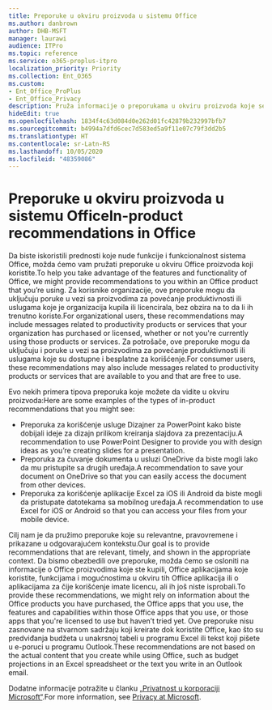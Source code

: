 ```yaml
---
title: Preporuke u okviru proizvoda u sistemu Office
ms.author: danbrown
author: DHB-MSFT
manager: laurawi
audience: ITPro
ms.topic: reference
ms.service: o365-proplus-itpro
localization_priority: Priority
ms.collection: Ent_O365
ms.custom:
- Ent_Office_ProPlus
- Ent_Office_Privacy
description: Pruža informacije o preporukama u okviru proizvoda koje se mogu pojavljivati prilikom korišćenja sistema Office.
hideEdit: true
ms.openlocfilehash: 1834f4c63d084d0e262d01fc42879b232997bfb7
ms.sourcegitcommit: b4994a7dfd6cec7d583ed5a9f11e07c79f3dd2b5
ms.translationtype: HT
ms.contentlocale: sr-Latn-RS
ms.lasthandoff: 10/05/2020
ms.locfileid: "48359086"
---
```

# <a name="in-product-recommendations-in-office"></a><span data-ttu-id="c67f0-103">Preporuke u okviru proizvoda u sistemu Office</span><span class="sxs-lookup"><span data-stu-id="c67f0-103">In-product recommendations in Office</span></span>

<span data-ttu-id="c67f0-104">Da biste iskoristili prednosti koje nude funkcije i funkcionalnost sistema Office, možda ćemo vam pružati preporuke u okviru Office proizvoda koji koristite.</span><span class="sxs-lookup"><span data-stu-id="c67f0-104">To help you take advantage of the features and functionality of Office, we might provide recommendations to you within an Office product that you’re using.</span></span> <span data-ttu-id="c67f0-105">Za korisnike organizacije, ove preporuke mogu da uključuju poruke u vezi sa proizvodima za povećanje produktivnosti ili uslugama koje je organizacija kupila ili licencirala, bez obzira na to da li ih trenutno koriste.</span><span class="sxs-lookup"><span data-stu-id="c67f0-105">For organizational users, these recommendations may include messages related to productivity products or services that your organization has purchased or licensed, whether or not you're currently using those products or services.</span></span> <span data-ttu-id="c67f0-106">Za potrošače, ove preporuke mogu da uključuju i poruke u vezi sa proizvodima za povećanje produktivnosti ili uslugama koje su dostupne i besplatne za korišćenje.</span><span class="sxs-lookup"><span data-stu-id="c67f0-106">For consumer users, these recommendations may also include messages related to productivity products or services that are available to you and that are free to use.</span></span>

<span data-ttu-id="c67f0-107">Evo nekih primera tipova preporuka koje možete da vidite u okviru proizvoda:</span><span class="sxs-lookup"><span data-stu-id="c67f0-107">Here are some examples of the types of in-product recommendations that you might see:</span></span>

- <span data-ttu-id="c67f0-108">Preporuka za korišćenje usluge Dizajner za PowerPoint kako biste dobijali ideje za dizajn prilikom kreiranja slajdova za prezentaciju.</span><span class="sxs-lookup"><span data-stu-id="c67f0-108">A recommendation to use PowerPoint Designer to provide you with design ideas as you’re creating slides for a presentation.</span></span>
- <span data-ttu-id="c67f0-109">Preporuka za čuvanje dokumenta u usluzi OneDrive da biste mogli lako da mu pristupite sa drugih uređaja.</span><span class="sxs-lookup"><span data-stu-id="c67f0-109">A recommendation to save your document on OneDrive so that you can easily access the document from other devices.</span></span>
- <span data-ttu-id="c67f0-110">Preporuka za korišćenje aplikacije Excel za iOS ili Android da biste mogli da pristupate datotekama sa mobilnog uređaja.</span><span class="sxs-lookup"><span data-stu-id="c67f0-110">A recommendation to use Excel for iOS or Android so that you can access your files from your mobile device.</span></span>

<span data-ttu-id="c67f0-111">Cilj nam je da pružimo preporuke koje su relevantne, pravovremene i prikazane u odgovarajućem kontekstu.</span><span class="sxs-lookup"><span data-stu-id="c67f0-111">Our goal is to provide recommendations that are relevant, timely, and shown in the appropriate context.</span></span> <span data-ttu-id="c67f0-112">Da bismo obezbedili ove preporuke, možda ćemo se osloniti na informacije o Office proizvodima koje ste kupili, Office aplikacijama koje koristite, funkcijama i mogućnostima u okviru tih Office aplikacija ili o aplikacijama za čije korišćenje imate licencu, ali ih još niste isprobali.</span><span class="sxs-lookup"><span data-stu-id="c67f0-112">To provide these recommendations, we might rely on information about the Office products you have purchased, the Office apps that you use, the features and capabilities within those Office apps that you use, or those apps that you're licensed to use but haven’t tried yet.</span></span> <span data-ttu-id="c67f0-113">Ove preporuke nisu zasnovane na stvarnom sadržaju koji kreirate dok koristite Office, kao što su predviđanja budžeta u unakrsnoj tabeli u programu Excel ili tekst koji pišete u e-poruci u programu Outlook.</span><span class="sxs-lookup"><span data-stu-id="c67f0-113">These recommendations are not based on the actual content that you create while using Office, such as budget projections in an Excel spreadsheet or the text you write in an Outlook email.</span></span>

<span data-ttu-id="c67f0-114">Dodatne informacije potražite u članku [„Privatnost u korporaciji Microsoft“](https://privacy.microsoft.com/).</span><span class="sxs-lookup"><span data-stu-id="c67f0-114">For more information, see [Privacy at Microsoft](https://privacy.microsoft.com/).</span></span>